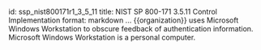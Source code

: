 id: ssp_nist800171r1_3_5_11
title: NIST SP 800-171 3.5.11 Control Implementation
format: markdown
...
{{organization}} uses Microsoft Windows Workstation to obscure feedback of authentication information. Microsoft Windows Workstation is a personal computer.

